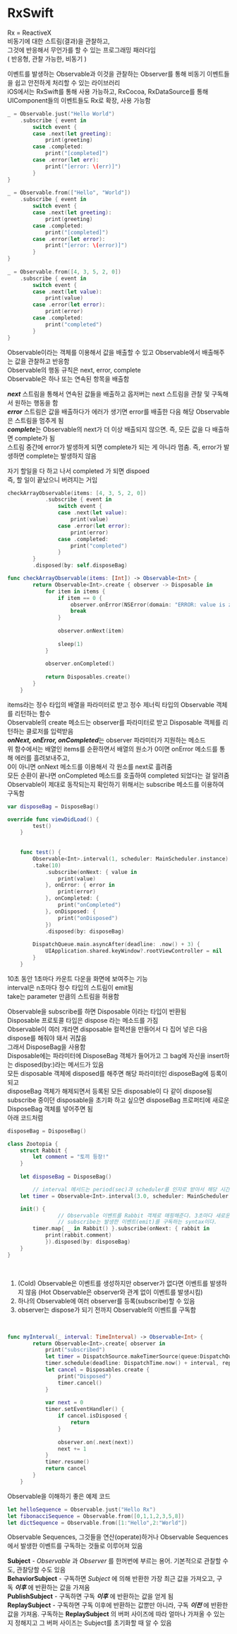# RxSwift

Rx = ReactiveX  
비동기에 대한 스트림(결과)을 관찰하고,  
그것에 반응해서 무언가를 할 수 있는 프로그래밍 패러다임  
( 반응형, 관찰 가능한, 비동기 )

이벤트를 발생하는 Observable과 이것을 관찰하는 Observer를 통해 비동기 이벤트들을 쉽고 안전하게 처리할 수 있는 라이브러리  
iOS에서는 RxSwift를 통해 사용 가능하고, RxCocoa, RxDataSource를 통해 UIComponent들의 이벤트들도 Rx로 확장, 사용 가능함

```swift
_ = Observable.just("Hello World")
    .subscribe { event in
        switch event {
        case .next(let greeting):
            print(greeting)
        case .completed:
            print("[completed]")
        case .error(let err):
            print("[error: \(err)]")
        }
}
        
_ = Observable.from(["Hello", "World"])
    .subscribe { event in
        switch event {
        case .next(let greeting):
            print(greeting)
        case .completed:
            print("[completed]")
        case .error(let error):
            print("[error: \(error)]")
        }
}
      
_ = Observable.from([4, 3, 5, 2, 0])
    .subscribe { event in
        switch event {
        case .next(let value):
            print(value)
        case .error(let error):
            print(error)
        case .completed:
            print("completed")
        }
}
```

Observable이라는 객체를 이용해서 값을 배출할 수 있고 Observable에서 배출해주는 값을 관찰하고 반응함  
Observable의 행동 규칙은 next, error, complete  
Observable은 하나 또는 연속된 항목을 배출함

***next*** 스트림을 통해서 연속된 값들을 배출하고 옵저버는 next 스트림을 관찰 및 구독해서 원하는 행동을 함  
***error*** 스트림은 값을 배출하다가 에러가 생기면 error를 배출한 다음 해당 Observable은 스트림을 멈추게 됨  
***complete***는 Observable의 next가 더 이상 배출되지 않으면. 즉, 모든 값을 다 배출하면 complete가 됨  
스트림 중간에 error가 발생하게 되면 complete가 되는 게 아니라 멈춤. 즉, error가 발생하면 complete는 발생하지 않음

자기 할일을 다 하고 나서 completed 가 되면 dispoed  
즉, 할 일이 끝났으니 버려지는 거임
<br/>

```swift
checkArrayObservable(items: [4, 3, 5, 2, 0])
            .subscribe { event in
                switch event {
                case .next(let value):
                    print(value)
                case .error(let error):
                    print(error)
                case .completed:
                    print("completed")
                }
        }
        .disposed(by: self.disposeBag)

func checkArrayObservable(items: [Int]) -> Observable<Int> {
        return Observable<Int>.create { observer -> Disposable in
            for item in items {
                if item == 0 {
                    observer.onError(NSError(domain: "ERROR: value is zero.", code: 0, userInfo: nil))
                    break
                }
                
                observer.onNext(item)
                
                sleep(1)
            }
            
            observer.onCompleted()
            
            return Disposables.create()
        }
    }
```

items라는 정수 타입의 배열을 파라미터로 받고 정수 제너릭 타입의 Observable 객체를 리턴하는 함수  
Observable의 create 메소드는 observer를 파라미터로 받고 Disposable 객체를 리턴하는 클로저를 입력받음  
***onNext, onError, onCompleted***는 observer 파라미터가 지원하는 메소드  
위 함수에서는 배열인 items를 순환하면서 배열의 원소가 0이면 onError 메소드를 통해 에러를 흘려보내주고,  
0이 아니면 onNext 메소드를 이용해서 각 원소를 next로 흘려줌  
모든 순환이 끝나면 onCompleted 메소드를 호출하여 completed 되었다는 걸 알려줌  
Observable이 제대로 동작되는지 확인하기 위해서는 subscribe 메소드를 이용하여 구독함
<br/>

```swift
var disposeBag = DisposeBag()

override func viewDidLoad() {
        test()
    }
    
    
    func test() {
        Observable<Int>.interval(1, scheduler: MainScheduler.instance)
        .take(10)
            .subscribe(onNext: { value in
                print(value)
            }, onError: { error in
                print(error)
            }, onCompleted: {
                print("onCompleted")
            }, onDisposed: {
                print("onDisposed")
            })
            .disposed(by: disposeBag)
        
        DispatchQueue.main.asyncAfter(deadline: .now() + 3) {
            UIApplication.shared.keyWindow?.rootViewController = nil
        }
    }
```

10초 동안 1초마다 카운트 다운을 화면에 보여주는 기능  
interval은 n초마다 정수 타입의 스트림이 emit됨  
take는 parameter 만큼의 스트림을 허용함

Observable을 subscribe를 하면 Disposable 이라는 타입이 반환됨  
Disposable 프로토콜 타입은 dispose 라는 메소드를 가짐  
Observable이 여러 개라면 disposable 컬렉션을 만들어서 다 집어 넣은 다음 dispose를 해줘야 돼서 귀찮음  
그래서 DisposeBag을 사용함  
Disposable에는 파라미터에 DisposeBag 객체가 들어가고 그 bag에 자신을 insert하는 disposed(by:)라는 메서드가 있음  
모든 disposable 객체에 disposed를 해주면 해당 파라미터인 disposeBag에 등록이 되고  
disposeBag 객체가 해제되면서 등록된 모든 disposable이 다 같이 dispose됨  
subscribe 중이던 disposable을 초기화 하고 싶으면 disposeBag 프로퍼티에 새로운 DisposeBag 객체를 넣어주면 됨  
아래 코드처럼

```swift
disposeBag = DisposeBag()
```

```swift
class Zootopia {
    struct Rabbit {
        let comment = "토끼 등장!"
    }
    
    let disposeBag = DisposeBag()

		// interval 메서드는 period(sec)과 scheduler를 인자로 받아서 해당 시간값 Int 이벤트(emit)를 발생하는 Observable이다.
    let timer = Observable<Int>.interval(3.0, scheduler: MainScheduler.instance)

    init() {
				// Observable 이벤트를 Rabbit 객체로 매핑해준다. 3초마다 새로운 rabbit struct가 이벤트로 전달된다.
				// subscribe는 발생한 이벤트(emit)를 구독하는 syntax이다.
        timer.map{ _ in Rabbit() }.subscribe(onNext: { rabbit in
            print(rabbit.comment)
            }).disposed(by: disposeBag)
    }
}
```
<br/>

1. (Cold) Observable은 이벤트를 생성하지만 observer가 없다면 이벤트를 발생하지 않음
(Hot Observable은 observer와 관계 없이 이벤트를 발생시킴)
2. 하나의 Observable에 여러 observer를 등록(subscribe)할 수 있음
3. observer는 dispose가 되기 전까지 Observable의 이벤트를 구독함
<br/>

```swift
func myInterval(_ interval: TimeInterval) -> Observable<Int> {
        return Observable<Int>.create{ observer in
            print("subscribed")
            let timer = DispatchSource.makeTimerSource(queue:DispatchQueue.global())
            timer.schedule(deadline: DispatchTime.now() + interval, repeating: interval)
            let cancel = Disposables.create {
                print("Disposed")
                timer.cancel()
            }
            
            var next = 0
            timer.setEventHandler() {
                if cancel.isDisposed {
                    return
                }
                
                observer.on(.next(next))
                next += 1
            }
            timer.resume()
            return cancel
        }
    }
```

Observable을 이해하기 좋은 예제 코드

```swift
let helloSequence = Observable.just("Hello Rx")
let fibonacciSequence = Observable.from([0,1,1,2,3,5,8])
let dictSequence = Observable.from([1:"Hello",2:"World"])
```

Observable Sequences, 그것들을 연산(operate)하거나 Observable Sequences 에서 발생한 이벤트를 구독하는 것들로 이루어져 있음

**Subject** - *Observable* 과 *Observer* 를 한꺼번에 부르는 용어. 기본적으로 관찰할 수도, 관찰당할 수도 있음  
**BehaviorSubject** - 구독하면 *Subject* 에 의해 반환한 가장 최근 값을 가져오고, 구독 ***이후*** 에 반환하는 값을 가져옴  
**PublishSubject** - 구독하면 구독 ***이후*** 에 반환하는 값을 얻게 됨  
**ReplaySubject** - 구독하면 구독 이후에 반환하는 값뿐만 아니라, 구독 ***이전*** 에 반환한 값을 가져옴. 구독하는 **ReplaySubject** 의 버퍼 사이즈에 따라 얼마나 가져올 수 있는지 정해지고 그 버퍼 사이즈는 Subject를 초기화할 때 알 수 있음
